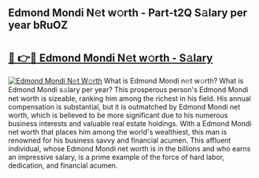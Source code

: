 ## Edmond Mondi N𝚎t w𝚘rth - Part-t2Q S𝚊lary per year bRuOZ

# <h2><a href="http://gc4ep3.nevu.top/?p=Edmond+Mondi">🔗 👉🔴 Edmond Mondi N𝚎t w𝚘rth - S𝚊lary</a></h2>

[![Edmond Mondi N𝚎t W𝚘rth](https://i.imgur.com/Oavwk0R.jpeg)](http://gc4ep3.nevu.top/?p=Edmond+Mondi)
What is Edmond Mondi n𝚎t w𝚘rth? What is Edmond Mondi s𝚊lary per year?
This prosperous person's Edmond Mondi net worth is sizeable, ranking him among the richest in his field. His annual compensation is substantial, but it is outmatched by Edmond Mondi net worth, which is believed to be more significant due to his numerous business interests and valuable real estate holdings. With a Edmond Mondi net worth that places him among the world's wealthiest, this man is renowned for his business savvy and financial acumen. This affluent individual, whose Edmond Mondi net worth is in the billions and who earns an impressive salary, is a prime example of the force of hard labor, dedication, and financial acumen.
